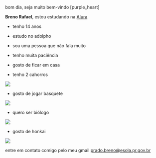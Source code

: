 bom dia, seja muito bem-vindo  [purple_heart]

**Breno Rafael**,
estou estudando na [Alura](https://www.alura.com.br/)

- tenho 14 anos

- estudo no adolpho

- sou uma pessoa que não fala muito

- tenho muita paciência

- gosto de ficar em casa


- tenho 2 cahorros

![](https://media.tenor.com/g9WRGLK3JSwAAAAM/dog-happy-dog.gif) 

- gosto de jogar basquete

![](https://media.tenor.com/NgkZhSPZFggAAAAM/basketball-juke.gif)

- quero ser biólogo

![](https://media.tenor.com/_kcLXj2s-AcAAAAM/knight-scientist.gif)

- gosto de honkai

![](https://media.tenor.com/PGuA6nZNAd8AAAAM/gurugurugg.gif)

entre em contato comigo pelo meu gmail
prado.breno@esola.pr.gov.br
